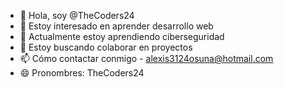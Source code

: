 - 👋 Hola, soy @TheCoders24
- 👀 Estoy interesado en aprender desarrollo web
- 🌱 Actualmente estoy aprendiendo  ciberseguridad
- 💞️ Estoy buscando colaborar en proyectos
- 📫 Cómo contactar conmigo - alexis3124osuna@hotmail.com
- 😄 Pronombres: TheCoders24
